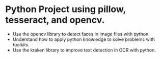 # Python Project using pillow, tesseract, and opencv.
 - Use the opencv library to detect faces in image files with python.
 - Understand how to apply python knowledge to solve problems with toolkits.
 - Use the kraken library to improve text detection in OCR with python.

